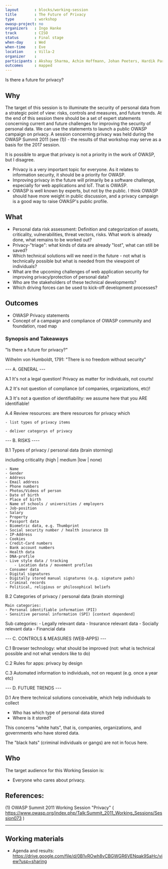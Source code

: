 ```yaml
---
layout       : blocks/working-session
title        : The Future of Privacy
type         : workshop
owasp-project: no
organizers   : Ingo Hanke
track        : CISO
status       : Final stage
when-day     : Wed
when-time    : Eve
location     : Villa-2
organizer    :
participants : Akshay Sharma, Achim Hoffmann, Johan Peeters, Hardik Parekh
outcomes     : mapped
---
```


Is there a future for privacy?

## Why

The target of this session is to illuminate the security of personal data from a strategic point of view:
risks, controls and measures, and future trends.
At the end of this session there should be a set of expert statements concerning current and future
challenges for improving the security of personal data.
We can use the statements to launch a public OWASP campaign on privacy.
A session concerning privacy was held during the OWASP Summit 2011 (see (1)) - the results of
that workshop may serve as a basis for the 2017 session.

It is possible to argue that privacy is not a priority in the work of OWASP, but I disagree.
- Privacy is a very important topic for everyone. As it relates to information security, it should be a priority for OWASP.
- Improving privacy in the future will primarily be a software challenge, especially for web applications and IoT. That is OWASP.
- OWASP is well known by experts, but not by the public. I think OWASP should have more weight in public discussion, and a privacy campaign is a good way to raise OWASP's public profile.

## What

- Personal data risk assessment: Definition and categorization of assets, criticality, vulnerabilities, threat vectors, risks.
  What work is already done, what remains to be worked out?
- Privacy-"triage": what kinds of data are already "lost", what can still be saved?
- Which technical solutions will we need in the future - not what is technically possible but what is needed
  from the viewpoint of individuals?
- What are the upcoming challenges of web application security for improving privacy/protection of personal data?
- Who are the stakeholders of these technical developments?
- Which driving forces can be used to kick-off development processes?

## Outcomes

- OWASP Privacy statements
- Concept of a campaign and compliance of OWASP community and foundation, road map

### Synopsis and Takeaways

"Is there a future for privacy?"

Wilhelm von Humboldt, 1791: "There is no freedom without security"

--- A. GENERAL ---

A.1 It's not a legal question! Privacy as matter for individuals, not courts!

A.2 It's not question of compliance (of companies, organizations, etc)!

A.3 It's not a question of identifiability: we assume here that you ARE identifiable!

A.4 Review resources: are there resources for privacy which

	- list types of privacy items

	- deliver categorys of privacy

--- B. RISKS ----

B.1 Types of privacy / personal data (brain storming)

   including criticality (high | medium |low | none)

	- Name
	- Gender
	- Address
	- Email address
	- Phone numbers
	- Photos/Videos of person
	- Date of birth
	- Place of birth
	- Name of schools / universities / employers
	- Job-position
	- Salary
	- Property
	- Passport data
	- Biometric data, e.g. Thumbprint
	- Social security number / health insurance ID
	- IP-Address
	- Cookies
	- Credit-Card numbers
	- Bank account numbers
	- Health data
	- DNA-profile
	- Live style data / tracking
        - Location data / movement profiles
	- Consumer data
	- Digital signatures
	- Digitally stored manual signatures (e.g. signature pads)
	- Criminal records
	- Political, religious or philosophical beliefs

B.2 Categories of privacy / personal data (brain storming)

	Main categories:
	- Personal identifiable information (PII)
	- Sensitive personal information (SPI) [context dependend]

Sub categories:
	- Legally relevant data
	- Insurance relevant data
	- Socially relevant data
	- Financial data

--- C. CONTROLS & MEASURES (WEB-APPS) ---

C.1 Browser technology: what should be improved (not: what is technical possible and not what vendors like to do)

C.2 Rules for apps: privacy by design

C.3 Automated information to individuals, not on request (e.g. once a year etc)

--- D. FUTURE TRENDS ---

D.1 Are there technical solutions conceivable, which help individuals to collect

   - Who has which type of personal data stored
   - Where is it stored?

   This concerns "white hats", that is, companies, organizations, and governments who have stored data.

   The "black hats" (criminal individuals or gangs) are not in focus here.


## Who

The target audience for this Working Session is:

- Everyone who cares about privacy.

## References:

(1) OWASP Summit 2011 Working Session "Privacy" ( https://www.owasp.org/index.php/Talk:Summit_2011_Working_Sessions/Session073 )

---

## Working materials

- Agenda and results: https://drive.google.com/file/d/0B1vROwh8vCBGWGR6VENqak9SaHc/view?usp=sharing
